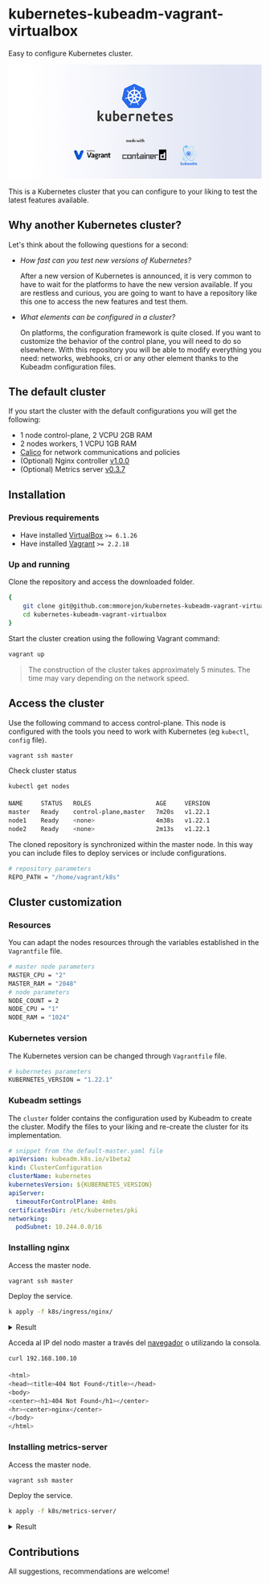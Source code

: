 # kubernetes-kubeadm-vagrant-virtualbox

Easy to configure Kubernetes cluster.

![kubernetes made with kubeadm](images/k8s.jpg)

This is a Kubernetes cluster that you can configure to your liking to test the latest features available.

## Why another Kubernetes cluster?

Let's think about the following questions for a second:

* *How fast can you test new versions of Kubernetes?*

    After a new version of Kubernetes is announced, it is very common to have to wait for the platforms to have the new version available. If you are restless and curious, you are going to want to have a repository like this one to access the new features and test them.

* *What elements can be configured in a cluster?*

    On platforms, the configuration framework is quite closed. If you want to customize the behavior of the control plane, you will need to do so elsewhere. With this repository you will be able to modify everything you need: networks, webhooks, cri or any other element thanks to the Kubeadm configuration files.

## The default cluster

If you start the cluster with the default configurations you will get the following:

* 1 node control-plane, 2 VCPU 2GB RAM
* 2 nodes workers, 1 VCPU 1GB RAM
* [Calico](https://www.projectcalico.org) for network communications and policies
* (Optional) Nginx controller [v1.0.0](https://github.com/kubernetes/ingress-nginx/releases/tag/controller-v1.0.0)
* (Optional) Metrics server [v0.3.7](https://github.com/kubernetes-sigs/metrics-server/releases/tag/v0.3.7)

## Installation

### Previous requirements

* Have installed [VirtualBox](https://www.virtualbox.org/wiki/Downloads)  `>= 6.1.26`
* Have installed [Vagrant](https://www.vagrantup.com/downloads.html) `>= 2.2.18`

### Up and running

Clone the repository and access the downloaded folder.

```bash
{
    git clone git@github.com:mmorejon/kubernetes-kubeadm-vagrant-virtualbox.git
    cd kubernetes-kubeadm-vagrant-virtualbox
}
```

Start the cluster creation using the following Vagrant command:

```bash
vagrant up
```

> The construction of the cluster takes approximately 5 minutes. The time may vary depending on the network speed.

## Access the cluster

Use the following command to access control-plane. This node is configured with the tools you need to work with Kubernetes (eg `kubectl`,` config` file).

```bash
vagrant ssh master
```

Check cluster status

```bash
kubectl get nodes

NAME     STATUS   ROLES                  AGE     VERSION
master   Ready    control-plane,master   7m20s   v1.22.1
node1    Ready    <none>                 4m38s   v1.22.1
node2    Ready    <none>                 2m13s   v1.22.1
```

The cloned repository is synchronized within the master node. In this way you can include files to deploy services or include configurations.

```bash
# repository parameters
REPO_PATH = "/home/vagrant/k8s"
```

## Cluster customization

### Resources

You can adapt the nodes resources through the variables established in the `Vagrantfile` file.

```bash
# master node parameters
MASTER_CPU = "2"
MASTER_RAM = "2048"
# node parameters
NODE_COUNT = 2
NODE_CPU = "1"
NODE_RAM = "1024"
```

### Kubernetes version

The Kubernetes version can be changed through `Vagrantfile` file.

```bash
# kubernetes parameters
KUBERNETES_VERSION = "1.22.1"
```

### Kubeadm settings

The `cluster` folder contains the configuration used by Kubeadm to create the cluster. Modify the files to your liking and re-create the cluster for its implementation.

```yaml
# snippet from the default-master.yaml file
apiVersion: kubeadm.k8s.io/v1beta2
kind: ClusterConfiguration
clusterName: kubernetes
kubernetesVersion: ${KUBERNETES_VERSION}
apiServer:
  timeoutForControlPlane: 4m0s
certificatesDir: /etc/kubernetes/pki
networking:
  podSubnet: 10.244.0.0/16
```

### Installing nginx

Access the master node.

```bash
vagrant ssh master
```

Deploy the service.

```bash
k apply -f k8s/ingress/nginx/
```

<details>
  <summary>Result</summary>

  ```
  namespace/ingress-nginx created
  serviceaccount/ingress-nginx created
  configmap/ingress-nginx-controller created
  clusterrole.rbac.authorization.k8s.io/ingress-nginx created
  clusterrolebinding.rbac.authorization.k8s.io/ingress-nginx created
  role.rbac.authorization.k8s.io/ingress-nginx created
  rolebinding.rbac.authorization.k8s.io/ingress-nginx created
  service/ingress-nginx-controller-admission created
  service/ingress-nginx-controller created
  deployment.apps/ingress-nginx-controller created
  ingressclass.networking.k8s.io/nginx created
  validatingwebhookconfiguration.admissionregistration.k8s.io/ingress-nginx-admission created
  serviceaccount/ingress-nginx-admission created
  clusterrole.rbac.authorization.k8s.io/ingress-nginx-admission created
  clusterrolebinding.rbac.authorization.k8s.io/ingress-nginx-admission created
  role.rbac.authorization.k8s.io/ingress-nginx-admission created
  rolebinding.rbac.authorization.k8s.io/ingress-nginx-admission created
  job.batch/ingress-nginx-admission-create created
  job.batch/ingress-nginx-admission-patch created
  service/ingress-nginx-controller configured
  ```
</details>

Acceda al IP del nodo master a través del [navegador](http://192.168.100.10/) o utilizando la consola.

```bash
curl 192.168.100.10

<html>
<head><title>404 Not Found</title></head>
<body>
<center><h1>404 Not Found</h1></center>
<hr><center>nginx</center>
</body>
</html>
```

### Installing metrics-server

Access the master node.

```bash
vagrant ssh master
```

Deploy the service.

```bash
k apply -f k8s/metrics-server/
```

<details>
  <summary>Result</summary>

  ```
  clusterrole.rbac.authorization.k8s.io/system:aggregated-metrics-reader created
  clusterrolebinding.rbac.authorization.k8s.io/metrics-server:system:auth-delegator created
  rolebinding.rbac.authorization.k8s.io/metrics-server-auth-reader created
  apiservice.apiregistration.k8s.io/v1beta1.metrics.k8s.io created
  serviceaccount/metrics-server created
  deployment.apps/metrics-server created
  service/metrics-server created
  clusterrole.rbac.authorization.k8s.io/system:metrics-server created
  clusterrolebinding.rbac.authorization.k8s.io/system:metrics-server created
  ```
</details>

## Contributions

All suggestions, recommendations are welcome!

